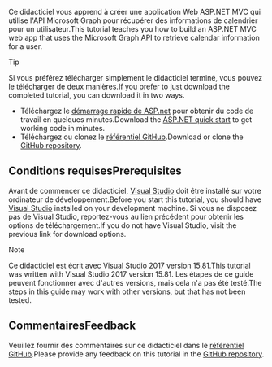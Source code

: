 <!-- markdownlint-disable MD002 MD041 -->

<span data-ttu-id="d9c3a-101">Ce didacticiel vous apprend à créer une application Web ASP.NET MVC qui utilise l'API Microsoft Graph pour récupérer des informations de calendrier pour un utilisateur.</span><span class="sxs-lookup"><span data-stu-id="d9c3a-101">This tutorial teaches you how to build an ASP.NET MVC web app that uses the Microsoft Graph API to retrieve calendar information for a user.</span></span>

> [!TIP]
> <span data-ttu-id="d9c3a-102">Si vous préférez télécharger simplement le didacticiel terminé, vous pouvez le télécharger de deux manières.</span><span class="sxs-lookup"><span data-stu-id="d9c3a-102">If you prefer to just download the completed tutorial, you can download it in two ways.</span></span>
>
> - <span data-ttu-id="d9c3a-103">Téléchargez le [démarrage rapide de ASP.net](https://developer.microsoft.com/graph/quick-start?platform=option-dotnet) pour obtenir du code de travail en quelques minutes.</span><span class="sxs-lookup"><span data-stu-id="d9c3a-103">Download the [ASP.NET quick start](https://developer.microsoft.com/graph/quick-start?platform=option-dotnet) to get working code in minutes.</span></span>
> - <span data-ttu-id="d9c3a-104">Téléchargez ou clonez le [référentiel GitHub](https://github.com/microsoftgraph/msgraph-training-aspnetmvcapp).</span><span class="sxs-lookup"><span data-stu-id="d9c3a-104">Download or clone the [GitHub repository](https://github.com/microsoftgraph/msgraph-training-aspnetmvcapp).</span></span>

## <a name="prerequisites"></a><span data-ttu-id="d9c3a-105">Conditions requises</span><span class="sxs-lookup"><span data-stu-id="d9c3a-105">Prerequisites</span></span>

<span data-ttu-id="d9c3a-106">Avant de commencer ce didacticiel, [Visual Studio](https://visualstudio.microsoft.com/vs/) doit être installé sur votre ordinateur de développement.</span><span class="sxs-lookup"><span data-stu-id="d9c3a-106">Before you start this tutorial, you should have [Visual Studio](https://visualstudio.microsoft.com/vs/) installed on your development machine.</span></span> <span data-ttu-id="d9c3a-107">Si vous ne disposez pas de Visual Studio, reportez-vous au lien précédent pour obtenir les options de téléchargement.</span><span class="sxs-lookup"><span data-stu-id="d9c3a-107">If you do not have Visual Studio, visit the previous link for download options.</span></span>

> [!NOTE]
> <span data-ttu-id="d9c3a-108">Ce didacticiel est écrit avec Visual Studio 2017 version 15,81.</span><span class="sxs-lookup"><span data-stu-id="d9c3a-108">This tutorial was written with Visual Studio 2017 version 15.81.</span></span> <span data-ttu-id="d9c3a-109">Les étapes de ce guide peuvent fonctionner avec d'autres versions, mais cela n'a pas été testé.</span><span class="sxs-lookup"><span data-stu-id="d9c3a-109">The steps in this guide may work with other versions, but that has not been tested.</span></span>

## <a name="feedback"></a><span data-ttu-id="d9c3a-110">Commentaires</span><span class="sxs-lookup"><span data-stu-id="d9c3a-110">Feedback</span></span>

<span data-ttu-id="d9c3a-111">Veuillez fournir des commentaires sur ce didacticiel dans le [référentiel GitHub](https://github.com/microsoftgraph/msgraph-training-aspnetmvcapp).</span><span class="sxs-lookup"><span data-stu-id="d9c3a-111">Please provide any feedback on this tutorial in the [GitHub repository](https://github.com/microsoftgraph/msgraph-training-aspnetmvcapp).</span></span>